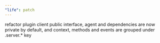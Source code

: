 ```yaml
---
"life": patch
---
```


refactor plugin client public interface, agent and dependencies are now private by default, and context, methods and events are grouped under .server.\* key
